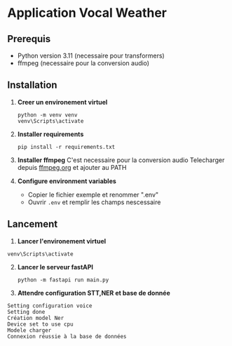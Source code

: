 # Application Vocal Weather


## Prerequis

- Python version 3.11 (necessaire pour transformers)
- ffmpeg (necessaire pour la conversion audio)

## Installation

1. **Creer un  environement virtuel**
   ```
   python -m venv venv
   venv\Scripts\activate
   ```

2. **Installer requirements**
   ```
   pip install -r requirements.txt
   ```

3. **Installer ffmpeg**
   C'est necessaire pour la conversion audio
     Telecharger depuis [ffmpeg.org](https://ffmpeg.org/download.html) et ajouter au PATH

4. **Configure environment variables**
   - Copier le fichier exemple et renommer ".env"
   - Ouvrir `.env` et remplir les champs nescessaire

## Lancement
1. **Lancer l'environement virtuel**
```
venv\Scripts\activate
```
2. **Lancer le serveur fastAPI**
   ```
   python -m fastapi run main.py
   ```
3. **Attendre configuration STT,NER et base de donnée**
```
Setting configuration voice
Setting done
Création model Ner
Device set to use cpu
Modele charger
Connexion réussie à la base de données
```